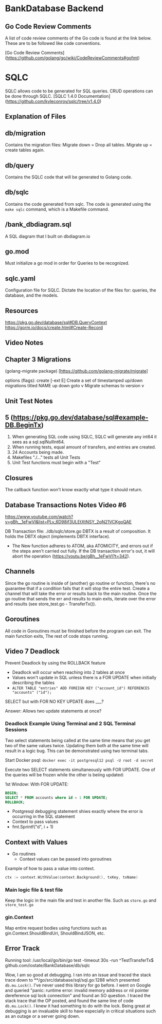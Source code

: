 # BankDatabase Backend

## Go Code Review Comments

A list of code review comments of the Go code is found at the link below. These are to be followed like code conventions.

[Go Code Review Comments] (<https://github.com/golang/go/wiki/CodeReviewComments#gofmt>)

# SQLC

SQLC allows code to be generated for SQL queries.
CRUD operations can be done through SQLC. 
[SQLC 1.4.0 Documentation] (<https://github.com/kyleconroy/sqlc/tree/v1.4.0>)

## Explanation of Files

## db/migration

Contains the migration files: Migrate down = Drop all tables. Migrate up = create tables again.

## db/query

Contains the SQLC code that will be generated to Golang code.

## db/sqlc

Contains the code generated from sqlc.
The code is generated using the `make sqlc` command, which is a Makefile command.

## /bank_dbdiagram.sql

A SQL diagram that I built on dbdiagram.io

## go.mod

Must initialize a go mod in order for Queries to be recognized.

## sqlc.yaml

Configuration file for SQLC. Dictate the location of the files for: queries, the database, and the models.

## Resources

<https://pkg.go.dev/database/sql#DB.QueryContext>
<https://gorm.io/docs/create.html#Create-Record>

## Video Notes

## Chapter 3 Migrations

(golang-migrate package) [https://github.com/golang-migrate/migrate]

options (flags):
  create [-ext E]
        Create a set of timestamped up/down migrations titled NAME 
  up
  down 
  goto v  Migrate schemas to version v

## Unit Test Notes

## 5 (<https://pkg.go.dev/database/sql#example-DB.BeginTx>)

1. When generating SQL code using SQLC, SQLC will generate any int64 it sees as a sql.sqlNullInt64.
2. When running tests, equal amount of transfers, and entries are created.
3. 24 Accounts being made.
4. Makefiles "./..." tests all Unit Tests
5. Unit Test functions must begin with a "Test"

## Closures

The callback function won't know exactly what type it should return.

## Database Transactions Notes Video #6

<https://www.youtube.com/watch?v=gBh__1eFwVI&list=PLy_6D98if3ULEtXtNSY_2qN21VCKgoQAE>

DB Transaction file: ./db/sqlc/store.go
DBTX is a result of composition. It holds the DBTX object (implements DBTX interface).

- The New function adheres to ATOM, aka ATOMICITY, and errors out if the steps aren't carried out fully.
If the DB transaction error's out, it will abort the operation (<https://youtu.be/gBh__1eFwVI?t=342>).

## Channels

Since the go routine is inside of (another) go routine or function, there's no guarantee that if
a condition fails that it will stop the entire test. Create a channel that will take the error or results
back to the main routine. Once the go routine that sends the err and results to main exits, iterate
over the error and results (see store_test.go - TransferTx()).

## Goroutines

All code in Goroutines must be finished before the program can exit. The main function exits, The
rest of code stops running.

## Video 7 Deadlock

Prevent Deadlock by using the ROLLBACK feature

- Deadlock will occur when reaching into 2 tables at once
- Values won't update in SQL unless there is a FOR UPDATE when initially describing the tables
- `ALTER TABLE "entries" ADD FOREIGN KEY ("account_id") REFERENCES "accounts" ("id");`

SELECT but with FOR NO KEY UPDATE does ___?

Answer: Allows two update statements at once?

### Deadlock Example Using Terminal and 2 SQL Terminal Sessions
Two select statements being called at the same time means that
you get two of the same values twice. Updating them both at 
the same time will result in a logic bug. This can be demonstrated
using two terminal tabs.

Start Docker psql:
`docker exec -it postgresql12 psql -U root -d secret`

Execute two SELECT statements simultaneously with FOR UPDATE. One of the queries will be frozen while the other is beiing updated:

1st Window:
With FOR UPDATE:
```SQL
BEGIN;
SELECT * FROM accounts where id = 1 FOR UPDATE;
ROLLBACK;
```


- Postgresql debugging statement shiws exactly where the error is occurring in the SQL statement
- Context to pass values
- fmt.Sprintf("d", i + 1)

## Context with Values
- Go routines
  - Context values can be passed into goroutines

Example of how to pass a value into context.
```go
ctx := context.WithValue(context.Background(), txKey, txName)
```

### Main logic file & test file

Keep the logic in the main file and test in another file. Such as `store.go` and `store_test.go`

### gin.Context

Map entire request bodies using functions such as gin.Context.ShouldBindUri,
ShouldBindJSON, etc.

## Error Track

Running tool: /usr/local/go/bin/go test -timeout 30s -run ^TestTransferTx$ github.com/iostate/BankDatabase/db/sqlc

Wow, I am so good at debugging. I ran into an issue and traced the stack trace down to **/go/src/database/sql/sql.go:1288
which presented `db.mu.Lock()`. I've never used this library for go before. I went on Google and queried
"panic: runtime error: invalid memory address or nil pointer dereference sql lock connection"
and found an SO question. I traced the stack trace that the OP posted, and found the same line of code `db.mu.Lock()`.
I knew it had something to do with the lock. Being great at debugging is an invaluable skill to have especially in critical situations
such as an outage or a server going down.
